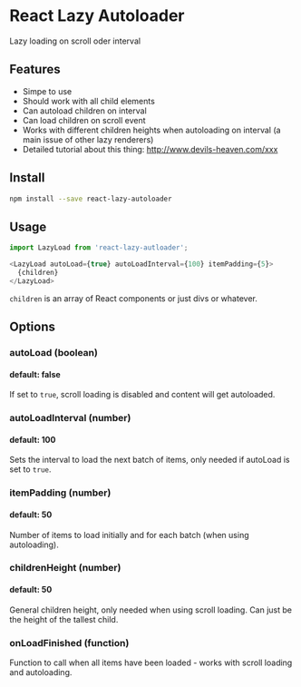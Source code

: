 React Lazy Autoloader
=====================

Lazy loading on scroll oder interval

## Features

* Simpe to use
* Should work with all child elements
* Can autoload children on interval
* Can load children on scroll event
* Works with different children heights when autoloading on interval (a main issue of other lazy renderers)
* Detailed tutorial about this thing: http://www.devils-heaven.com/xxx

## Install

```bash
npm install --save react-lazy-autoloader
```

## Usage

```js
import LazyLoad from 'react-lazy-autloader';

<LazyLoad autoLoad={true} autoLoadInterval={100} itemPadding={5}>
  {children}
</LazyLoad>
```

`children` is an array of React components or just divs or whatever.

## Options

### autoLoad (boolean)
#### default: false
If set to `true`, scroll loading is disabled and content will get autoloaded.
### autoLoadInterval (number)
#### default: 100
Sets the interval to load the next batch of items, only needed if autoLoad is set to `true`.
### itemPadding (number)
#### default: 50
Number of items to load initially and for each batch (when using autoloading).
### childrenHeight (number)
#### default: 50
General children height, only needed when using scroll loading. Can just be the height of the tallest child.
### onLoadFinished (function)
Function to call when all items have been loaded - works with scroll loading and autoloading.
